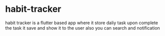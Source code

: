 # habit-tracker
habit tracker is a flutter based app where it store daliy task upon complete the task it save and show it to the user
also you can search and notification
